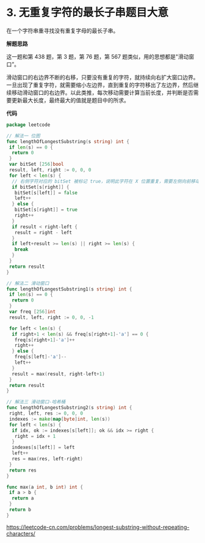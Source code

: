 # 3. 无重复字符的最长子串**题目大意** 

在一个字符串重寻找没有重复字母的最长子串。

**解题思路** 

这一题和第 438 题，第 3 题，第 76 题，第 567 题类似，用的思想都是"滑动窗口”。

滑动窗口的右边界不断的右移，只要没有重复的字符，就持续向右扩大窗口边界。一旦出现了重复字符，就需要缩小左边界，直到重复的字符移出了左边界，然后继续移动滑动窗口的右边界。以此类推，每次移动需要计算当前长度，并判断是否需要更新最大长度，最终最大的值就是题目中的所求。

**代码** 

```go
package leetcode

// 解法一 位图
func lengthOfLongestSubstring(s string) int {
 if len(s) == 0 {
  return 0
 }
 var bitSet [256]bool
 result, left, right := 0, 0, 0
 for left < len(s) {
  // 右侧字符对应的 bitSet 被标记 true，说明此字符在 X 位置重复，需要左侧向前移动，直到将 X 标记为 false
  if bitSet[s[right]] {
   bitSet[s[left]] = false
   left++
  } else {
   bitSet[s[right]] = true
   right++
  }
  if result < right-left {
   result = right - left
  }
  if left+result >= len(s) || right >= len(s) {
   break
  }
 }
 return result
}

// 解法二 滑动窗口
func lengthOfLongestSubstring1(s string) int {
 if len(s) == 0 {
  return 0
 }
 var freq [256]int
 result, left, right := 0, 0, -1

 for left < len(s) {
  if right+1 < len(s) && freq[s[right+1]-'a'] == 0 {
   freq[s[right+1]-'a']++
   right++
  } else {
   freq[s[left]-'a']--
   left++
  }
  result = max(result, right-left+1)
 }
 return result
}

// 解法三 滑动窗口-哈希桶
func lengthOfLongestSubstring2(s string) int {
 right, left, res := 0, 0, 0
 indexes := make(map[byte]int, len(s))
 for left < len(s) {
  if idx, ok := indexes[s[left]]; ok && idx >= right {
   right = idx + 1
  }
  indexes[s[left]] = left
  left++
  res = max(res, left-right)
 }
 return res
}

func max(a int, b int) int {
 if a > b {
  return a
 }
 return b
}
```

https://leetcode-cn.com/problems/longest-substring-without-repeating-characters/